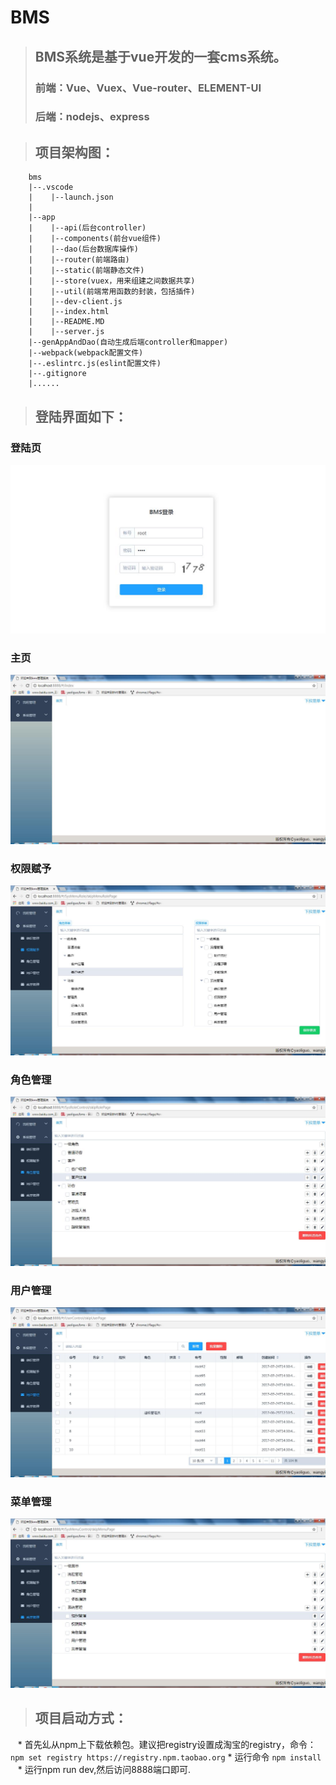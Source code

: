 # **BMS** 

> ## BMS系统是基于vue开发的一套cms系统。
> ### 前端：Vue、Vuex、Vue-router、ELEMENT-UI 
> ### 后端：nodejs、express

> ## 项目架构图：

```
    bms
    |--.vscode
    |    |--launch.json
    | 
    |--app    
    |    |--api(后台controller)
    |    |--components(前台vue组件)    
    |    |--dao(后台数据库操作)
    |    |--router(前端路由)
    |    |--static(前端静态文件)
    |    |--store(vuex，用来组建之间数据共享)
    |    |--util(前端常用函数的封装，包括插件)
    |    |--dev-client.js
    |    |--index.html
    |    |--README.MD
    |    |--server.js
    |--genAppAndDao(自动生成后端controller和mapper) 
    |--webpack(webpack配置文件)
    |--.eslintrc.js(eslint配置文件)
    |--.gitignore
    |......
```
> ## 登陆界面如下：

### 登陆页
![login](https://github.com/wangyi7099/pictureCdn/blob/master/allPic/bms/login.jpg?raw=true)
### 主页
![index](https://github.com/wangyi7099/pictureCdn/blob/master/allPic/bms/index.jpg?raw=true)
### 权限赋予
![rightGiven](https://github.com/wangyi7099/pictureCdn/blob/master/allPic/bms/rightGiven.jpg?raw=true)
### 角色管理
![roleManage](https://github.com/wangyi7099/pictureCdn/blob/master/allPic/bms/roleManage.jpg?raw=true)
### 用户管理
![userManage](https://github.com/wangyi7099/pictureCdn/blob/master/allPic/bms/userManage.jpg?raw=true)
### 菜单管理
![menuManage](https://github.com/wangyi7099/pictureCdn/blob/master/allPic/bms/menuManage.jpg?raw=true)

> ## 项目启动方式：
    * 首先乣从npm上下载依赖包。建议把registry设置成淘宝的registry，命令：```npm set registry https://registry.npm.taobao.org``` 
    * 运行命令 ```npm install```
    * 运行npm run dev,然后访问8888端口即可.
